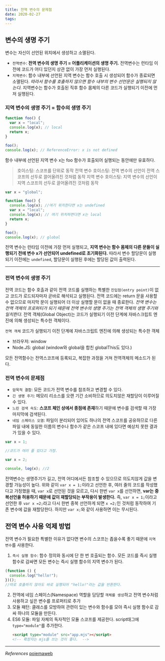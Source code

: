 ```yaml
---
title: 전역 변수의 문제점
date: 2020-02-27
tags:
---
```


## 변수의 생명 주기

변수는 자신이 선언된 위치에서 생성하고 소멸된다.

- `전역변수`: **전역 변수의 생명 주기 = 어플리케이션의 생명 주기.** 전역변수는 런타임 이전에 코드가 어디 있던지 상관 없이 가장 먼저 실행된다.
- `지역변수`: 함수 내부에 선언된 지역 변수는 함수 호출 시 생성되어 함수가 종료되면 소멸된다. _따라서 함수를 호출하지 않으면 함수 내부의 변수 선언문은 실행되지 않는다._ 지역변수는 함수가 호출된 직후 함수 몸체의 다른 코드가 실행되기 이전에 먼저 실행된다.

### 지역 변수의 생명 주기 = 함수의 생명 주기

```javascript
function foo() {
  var x = "local";
  console.log(x); // local
  return x;
}

foo();
console.log(x); // ReferenceError: x is not defined
```

함수 내부에 선언된 지역 변수 x는 foo 함수가 호출되어 실행되는 동안에만 유효하다.

> 호이스팅: 스코프를 단위로 동작
> 전역 변수 호이스팅: 전역 변수의 선언이 전역 스코프의 선두로 끌어올려진 것처럼 동작
> 지역 변수 호이스팅: 지역 변수의 선언이 지역 스코프의 선두로 끌어올려진 것처럼 동작

```javascript
var x = "global";

function foo() {
  console.log(x); //여기 위치한다면 x는 undefined
  var x = "local";
  console.log(x); // 여기 위치하면다면 x는 local
  return x;
}

foo();
console.log(x); // global
```

전역 변수는 런타임 이전에 가장 먼저 실행되고, **지역 변수는 함수 몸체의 다른 문들이 실행되기 전에 변수 x가 선언되어 undefined로 초기화된다.** 따라서 변수 할당문이 실행되기 이전에는 `undefined`, 할당문이 실행된 후에는 할당된 값이 출력된다.

---

### 전역 변수의 생명 주기

전역 코드는 함수 호출과 같이 전역 코드를 실행하는 특별한 `진입점(entry point)`이 없고 코드가 로드되자마자 곧바로 해석되고 실행된다. 전역 코드에는 return 문을 사용할 수 없으므로 마지막 문이 실행되어 더 이상 실행할 문이 없을 때 종료한다. _전역 변수는 전역 객체의 프로퍼티가 되기 때문에 전역 변수의 생명 주기는 전역 객체의 생명 주기와 일치한다._ 전역 객체(Global Object)는 코드가 실행되기 이전 단계에 자바스크립트 엔진에 의해 생성되는 특수한 객체이다.

`전역 객체`
코드가 실행되기 이전 단계에 자바스크립트 엔진에 의해 생성되는 특수한 객체

- 브라우저: window
- Node.JS: global
  (window와 global을 합친 globalThis도 있다.)

모든 전역함수는 전역스코프에 등록되고, 복잡한 과정을 거쳐 전역객체의 메소드가 된다.

### 전역 변수의 문제점

- `암묵적 결합`: 모든 코드가 전역 변수를 참조하고 변경할 수 있다.
- `긴 생명 주기`: 메모리 리소스를 오랜 기간 소비하므로 의도치않은 재할당이 이루어질 수 있다.
- `느린 검색 속도`: **스코프 체인 상에서 종점에 존재**하기 때문에 변수를 검색할 때 가장 마지막에 검색된다.
- `네임 스페이스 오염`: 파일이 분리되어 있어도 하나의 전역 스코프를 공유하므로 다른 파일 내에 동일한 이름의 변수나 함수가 같은 스코프 내에 있다면 예상치 못한 결과가 있을 수 있다.

```javascript
var x = 1;

//코드가 여러 줄 있다고 가정.

var x = 2;

console, log(x); //2
```

전역변수는 생명주기가 길고, 전역 어디에서든 참조할 수 있으므로 의도치않게 값을 변경할 가능성이 높다. 위와 같이 `var x = 1;`이라고 선언한 후, 여러 줄의 코드를 작성했다고 가정했을 때, `var x`로 선언된 것을 모르고, 다시 한번 `var x`를 선언하면, **var는 중복선언을 허용하기 때문에 값이 재할당되는 부작용이 발생한다.** 즉, `var x = 1;`이라고 선언한 후 `var x =2;`라고 다시 한번 중복 선언하게 되면 `x =2;`인 것처럼 동작하여 기존 변수에 값을 재할당한다. 하지만 `var x;`와 같이 사용하면 이는 무시된다.

## 전역 변수 사용 억제 방법

전역 변수가 필요한 특별한 이유가 없다면 변수의 스코프는 좁을수록 좋기 때문에 `지역 변수`를 사용한다.

1. `즉시 실행 함수`: 함수 정의와 동시에 단 한 번 호출되는 함수. 모든 코드를 즉시 실행 함수로 감싸면 모든 변수는 즉시 실행 함수의 지역 변수가 된다.

```javascript
(function () {
  console.log("hello!");
})();
//따로 호출하지 않아도 바로 실행되어 "hello!"라는 값을 반환한다.
```

2. 전역에 네임 스페이스(Namespace) 역할을 담당할 `객체를 생성`하고 전역 변수처럼 사용하고 싶은 변수를 프로퍼티로 추가
3. 모듈 패턴: 클래스를 모방하여 관련이 있는 변수와 함수를 모아 즉시 실행 함수로 감싸 하나의 모듈을 만든다.
4. ES6 모듈: 파일 자체의 독자적인 모듈 스코프를 제공한다. script태그에 `type="module"`를 추가한다.
   ```html
   <script type="module" src="app.mjs"></script>
   <!-- 확장자는 mjs를 쓰는 것이 좋다.  -->
   ```

---

_References_
[poiemaweb](https://poiemaweb.com/fastcampus/global-variable)
